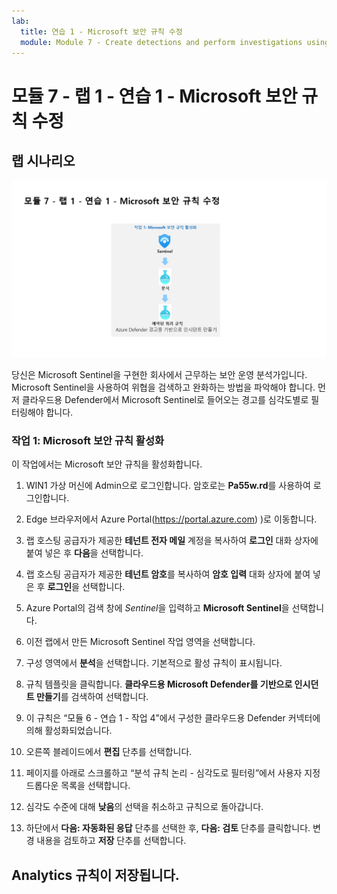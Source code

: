 ```yaml
---
lab:
  title: 연습 1 - Microsoft 보안 규칙 수정
  module: Module 7 - Create detections and perform investigations using Microsoft Sentinel
---
```


# <a name="module-7---lab-1---exercise-1---modify-a-microsoft-security-rule"></a>모듈 7 - 랩 1 - 연습 1 - Microsoft 보안 규칙 수정

## <a name="lab-scenario"></a>랩 시나리오

![랩 개요입니다.](../Media/SC-200-Lab_Diagrams_Mod7_L1_Ex1.png)

당신은 Microsoft Sentinel을 구현한 회사에서 근무하는 보안 운영 분석가입니다. Microsoft Sentinel을 사용하여 위협을 검색하고 완화하는 방법을 파악해야 합니다. 먼저 클라우드용 Defender에서 Microsoft Sentinel로 들어오는 경고를 심각도별로 필터링해야 합니다. 


### <a name="task-1-activate-a-microsoft-security-rule"></a>작업 1: Microsoft 보안 규칙 활성화

이 작업에서는 Microsoft 보안 규칙을 활성화합니다.

1. WIN1 가상 머신에 Admin으로 로그인합니다. 암호로는 **Pa55w.rd**를 사용하여 로그인합니다.  

1. Edge 브라우저에서 Azure Portal(https://portal.azure.com) )로 이동합니다.

1. 랩 호스팅 공급자가 제공한 **테넌트 전자 메일** 계정을 복사하여 **로그인** 대화 상자에 붙여 넣은 후 **다음**을 선택합니다.

1. 랩 호스팅 공급자가 제공한 **테넌트 암호**를 복사하여 **암호 입력** 대화 상자에 붙여 넣은 후 **로그인**을 선택합니다.

1. Azure Portal의 검색 창에 *Sentinel*을 입력하고 **Microsoft Sentinel**을 선택합니다.

1. 이전 랩에서 만든 Microsoft Sentinel 작업 영역을 선택합니다.

1. 구성 영역에서 **분석**을 선택합니다. 기본적으로 활성 규칙이 표시됩니다.

1. 규칙 템플릿을 클릭합니다. **클라우드용 Microsoft Defender를 기반으로 인시던트 만들기**를 검색하여 선택합니다.

1. 이 규칙은 “모듈 6 - 연습 1 - 작업 4”에서 구성한 클라우드용 Defender 커넥터에 의해 활성화되었습니다.

1. 오른쪽 블레이드에서 **편집** 단추를 선택합니다.

1. 페이지를 아래로 스크롤하고 “분석 규칙 논리 - 심각도로 필터링”에서 사용자 지정 드롭다운 목록을 선택합니다.

1. 심각도 수준에 대해 **낮음**의 선택을 취소하고 규칙으로 돌아갑니다.

1. 하단에서 **다음: 자동화된 응답** 단추를 선택한 후, **다음: 검토** 단추를 클릭합니다. 변경 내용을 검토하고 **저장** 단추를 선택합니다.

## <a name="proceed-to-exercise-2"></a>Analytics 규칙이 저장됩니다.
